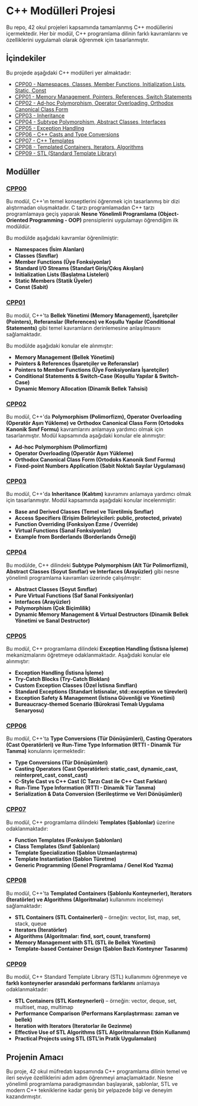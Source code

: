 # C++ Modülleri Projesi

Bu repo, 42 okul projeleri kapsamında tamamlanmış C++ modüllerini içermektedir. Her bir modül, C++ programlama dilinin farklı kavramlarını ve özelliklerini uygulamalı olarak öğrenmek için tasarlanmıştır.

## İçindekiler

Bu projede aşağıdaki C++ modülleri yer almaktadır:

- [CPP00 - Namespaces, Classes, Member Functions, Initialization Lists, Static, Const](#cpp00)  
- [CPP01 - Memory Management, Pointers, References, Switch Statements](#cpp01)  
- [CPP02 - Ad-hoc Polymorphism, Operator Overloading, Orthodox Canonical Class Form](#cpp02)  
- [CPP03 - Inheritance](#cpp03)  
- [CPP04 - Subtype Polymorphism, Abstract Classes, Interfaces](#cpp04)  
- [CPP05 - Exception Handling](#cpp05)  
- [CPP06 - C++ Casts and Type Conversions](#cpp06)  
- [CPP07 - C++ Templates](#cpp07)  
- [CPP08 - Templated Containers, Iterators, Algorithms](#cpp08)  
- [CPP09 - STL (Standard Template Library)](#cpp09)  

## Modüller

<a name="cpp00"></a>
### [CPP00](https://github.com/menasy/Cpp_Module/tree/main/Cpp00)

Bu modül, C++'ın temel konseptlerini öğrenmek için tasarlanmış bir dizi alıştırmadan oluşmaktadır. C tarzı programlamadan C++ tarzı programlamaya geçiş yaparak **Nesne Yönelimli Programlama (Object-Oriented Programming - OOP)** prensiplerini uygulamayı öğrendiğim ilk modüldür.

Bu modülde aşağıdaki kavramlar öğrenilmiştir:

- **Namespaces (İsim Alanları)**
- **Classes (Sınıflar)**
- **Member Functions (Üye Fonksiyonlar)**
- **Standard I/O Streams (Standart Giriş/Çıkış Akışları)**
- **Initialization Lists (Başlatma Listeleri)**
- **Static Members (Statik Üyeler)**
- **Const (Sabit)**

<a name="cpp01"></a>
### [CPP01](https://github.com/menasy/Cpp_Module/tree/main/Cpp01)

Bu modül, C++'ta **Bellek Yönetimi (Memory Management), İşaretçiler (Pointers), Referanslar (References) ve Koşullu Yapılar (Conditional Statements)** gibi temel kavramların derinlemesine anlaşılmasını sağlamaktadır.

Bu modülde aşağıdaki konular ele alınmıştır:

- **Memory Management (Bellek Yönetimi)**
- **Pointers & References (İşaretçiler ve Referanslar)**
- **Pointers to Member Functions (Üye Fonksiyonlara İşaretçiler)**
- **Conditional Statements & Switch-Case (Koşullu Yapılar & Switch-Case)**
- **Dynamic Memory Allocation (Dinamik Bellek Tahsisi)**

<a name="cpp02"></a>
### [CPP02](https://github.com/menasy/Cpp_Module/tree/main/Cpp02)

Bu modül, C++'da **Polymorphism (Polimorfizm), Operator Overloading (Operatör Aşırı Yükleme) ve Orthodox Canonical Class Form (Ortodoks Kanonik Sınıf Formu)** kavramlarını anlamaya yardımcı olmak için tasarlanmıştır. Modül kapsamında aşağıdaki konular ele alınmıştır:

- **Ad-hoc Polymorphism (Polimorfizm)**
- **Operator Overloading (Operatör Aşırı Yükleme)**
- **Orthodox Canonical Class Form (Ortodoks Kanonik Sınıf Formu)**
- **Fixed-point Numbers Application (Sabit Noktalı Sayılar Uygulaması)**

<a name="cpp03"></a>
### [CPP03](https://github.com/menasy/Cpp_Module/tree/main/Cpp03)

Bu modül, C++'da **Inheritance (Kalıtım)** kavramını anlamaya yardımcı olmak için tasarlanmıştır. Modül kapsamında aşağıdaki konular incelenmiştir:

- **Base and Derived Classes (Temel ve Türetilmiş Sınıflar)**
- **Access Specifiers (Erişim Belirleyicileri: public, protected, private)**
- **Function Overriding (Fonksiyon Ezme / Override)**
- **Virtual Functions (Sanal Fonksiyonlar)**
- **Example from Borderlands (Borderlands Örneği)**

<a name="cpp04"></a>
### [CPP04](https://github.com/menasy/Cpp_Module/tree/main/Cpp04)

Bu modülde, C++ dilindeki **Subtype Polymorphism (Alt Tür Polimorfizmi), Abstract Classes (Soyut Sınıflar) ve Interfaces (Arayüzler)** gibi nesne yönelimli programlama kavramları üzerinde çalışılmıştır:

- **Abstract Classes (Soyut Sınıflar)**
- **Pure Virtual Functions (Saf Sanal Fonksiyonlar)**
- **Interfaces (Arayüzler)**
- **Polymorphism (Çok Biçimlilik)**
- **Dynamic Memory Management & Virtual Destructors (Dinamik Bellek Yönetimi ve Sanal Destructor)**

<a name="cpp05"></a>
### [CPP05](https://github.com/menasy/Cpp_Module/tree/main/Cpp05)

Bu modül, C++ programlama dilindeki **Exception Handling (İstisna İşleme)** mekanizmalarını öğretmeye odaklanmaktadır. Aşağıdaki konular ele alınmıştır:

- **Exception Handling (İstisna İşleme)**
- **Try-Catch Blocks (Try-Catch Blokları)**
- **Custom Exception Classes (Özel İstisna Sınıfları)**
- **Standard Exceptions (Standart İstisnalar, std::exception ve türevleri)**
- **Exception Safety & Management (İstisna Güvenliği ve Yönetimi)**
- **Bureaucracy-themed Scenario (Bürokrasi Temalı Uygulama Senaryosu)**

<a name="cpp06"></a>
### [CPP06](https://github.com/menasy/Cpp_Module/tree/main/Cpp06)

Bu modül, C++'ta **Type Conversions (Tür Dönüşümleri), Casting Operators (Cast Operatörleri) ve Run-Time Type Information (RTTI - Dinamik Tür Tanıma)** konularını içermektedir:

- **Type Conversions (Tür Dönüşümleri)**
- **Casting Operators (Cast Operatörleri: static_cast, dynamic_cast, reinterpret_cast, const_cast)**
- **C-Style Cast vs C++ Cast (C Tarzı Cast ile C++ Cast Farkları)**
- **Run-Time Type Information (RTTI - Dinamik Tür Tanıma)**
- **Serialization & Data Conversion (Serileştirme ve Veri Dönüşümleri)**

<a name="cpp07"></a>
### [CPP07](https://github.com/menasy/Cpp_Module/tree/main/Cpp07)

Bu modül, C++ programlama dilindeki **Templates (Şablonlar)** üzerine odaklanmaktadır:

- **Function Templates (Fonksiyon Şablonları)**
- **Class Templates (Sınıf Şablonları)**
- **Template Specialization (Şablon Uzmanlaştırma)**
- **Template Instantiation (Şablon Türetme)**
- **Generic Programming (Genel Programlama / Genel Kod Yazma)**

<a name="cpp08"></a>
### [CPP08](https://github.com/menasy/Cpp_Module/tree/main/Cpp08)

Bu modül, C++'ta **Templated Containers (Şablonlu Konteynerler), Iterators (İteratörler) ve Algorithms (Algoritmalar)** kullanımını incelemeyi sağlamaktadır:

- **STL Containers (STL Containerleri)** – örneğin: vector, list, map, set, stack, queue
- **Iterators (İteratörler)**
- **Algorithms (Algoritmalar: find, sort, count, transform)**
- **Memory Management with STL (STL ile Bellek Yönetimi)**
- **Template-based Container Design (Şablon Bazlı Konteyner Tasarımı)**

<a name="cpp09"></a>
### [CPP09](https://github.com/menasy/Cpp_Module/tree/main/Cpp09)

Bu modül, C++ Standard Template Library (STL) kullanımını öğrenmeye ve **farklı konteynerler arasındaki performans farklarını** anlamaya odaklanmaktadır:

- **STL Containers (STL Konteynerleri)** – örneğin: vector, deque, set, multiset, map, multimap
- **Performance Comparison (Performans Karşılaştırması: zaman ve bellek)**
- **Iteration with Iterators (Iteratorlar ile Gezinme)**
- **Effective Use of STL Algorithms (STL Algoritmalarının Etkin Kullanımı)**
- **Practical Projects using STL (STL’in Pratik Uygulamaları)**

## Projenin Amacı

Bu proje, 42 okul müfredatı kapsamında C++ programlama dilinin temel ve ileri seviye özelliklerini adım adım öğrenmeyi amaçlamaktadır. Nesne yönelimli programlama paradigmasından başlayarak, şablonlar, STL ve modern C++ tekniklerine kadar geniş bir yelpazede bilgi ve deneyim kazandırmıştır.
